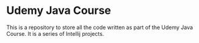 # Udemy Java Course

This is a repository to store all the code written as part of the Udemy Java Course. It is a series of Intellij projects.
